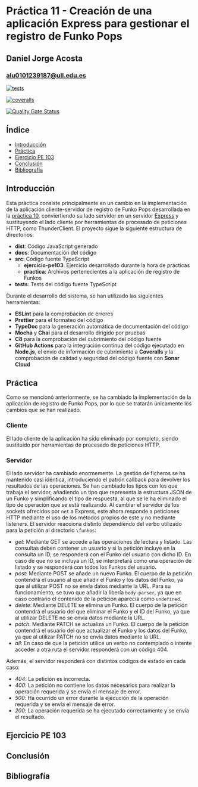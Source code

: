 # Práctica 11 - Creación de una aplicación Express para gestionar el registro de Funko Pops

## Daniel Jorge Acosta

### alu0101239187@ull.edu.es

[![tests](https://github.com/alu0101239187/dsi-template/actions/workflows/node.js.yml/badge.svg)](https://github.com/alu0101239187/dsi-template/actions/workflows/node.js.yml)

[![coveralls](https://github.com/alu0101239187/dsi-template/actions/workflows/coveralls.yml/badge.svg)](https://github.com/alu0101239187/dsi-template/actions/workflows/coveralls.yml)

[![Quality Gate Status](https://sonarcloud.io/api/project_badges/measure?project=alu0101239187_dsi-template&metric=alert_status)](https://sonarcloud.io/summary/new_code?id=alu0101239187_dsi-template)

## Índice

- [Introducción](https://ull-esit-inf-dsi-2223.github.io/ull-esit-inf-dsi-22-23-prct11-http-express-funko-app-alu0101239187/#introducción)
- [Práctica](https://ull-esit-inf-dsi-2223.github.io/ull-esit-inf-dsi-22-23-prct11-http-express-funko-app-alu0101239187/#práctica)
- [Ejercicio PE 103](https://ull-esit-inf-dsi-2223.github.io/ull-esit-inf-dsi-22-23-prct11-http-express-funko-app-alu0101239187/#ejercicio-pe-103)
- [Conclusión](https://ull-esit-inf-dsi-2223.github.io/ull-esit-inf-dsi-22-23-prct11-http-express-funko-app-alu0101239187/#conclusión)
- [Bibliografía](https://ull-esit-inf-dsi-2223.github.io/ull-esit-inf-dsi-22-23-prct11-http-express-funko-app-alu0101239187/#bibliografía)

## Introducción

Esta práctica consiste principalmente en un cambio en la implementación de la aplicación cliente-servidor de registro de Funko Pops desarrollada en la [práctica 10](https://github.com/ULL-ESIT-INF-DSI-2223/ull-esit-inf-dsi-22-23-prct10-fs-proc-sockets-funko-app-alu0101239187.git), conviertiendo su lado servidor en un servidor [Express](https://expressjs.com) y sustituyendo el lado cliente por herramientas de procesado de peticiones HTTP, como ThunderClient. El proyecto sigue la siguiente estructura de directorios:

- **dist**: Código JavaScript generado
- **docs**: Documentación del código
- **src**: Código fuente TypeScript
  - **ejercicio-pe103**: Ejercicio desarrollado durante la hora de prácticas
  - **practica**: Archivos pertenecientes a la aplicación de registro de Funkos
- **tests**: Tests del código fuente TypeScript

Durante el desarrollo del sistema, se han utilizado las siguientes herramientas:

- **ESLint** para la comprobación de errores
- **Prettier** para el formateo del código
- **TypeDoc** para la generación automática de documentación del código
- **Mocha** y **Chai** para el desarrollo dirigido por pruebas
- **C8** para la comprobación del cubrimiento del código fuente
- **GitHub Actions** para la integración continua del código ejecutado en **Node.js**, el envío de información de cubrimiento a **Coveralls** y la comprobación de calidad y seguridad del código fuente con **Sonar Cloud**

## Práctica

Como se mencionó anteriormente, se ha cambiado la implementación de la aplicación de registro de Funko Pops, por lo que se tratarán únicamente los cambios que se han realizado.

### Cliente

El lado cliente de la aplicación ha sido eliminado por completo, siendo sustituido por herramientas de procesado de peticiones HTTP.

### Servidor

El lado servidor ha cambiado enormemente. La gestión de ficheros se ha mantenido casi idéntica, introduciendo el patrón callback para devolver los resultados de las operaciones. Se han cambiado los tipos con los que trabaja el servidor, añadiendo un tipo que representa la estructura JSON de un Funko y simplificando el tipo de respuesta, al que se le ha eliminado el tipo de operación que se está realizando. Al cambiar el servidor de los sockets ofrecidos por `net` a Express, este ahora responde a peticiones HTTP mediante el uso de los métodos propios de este y no mediante listeners. El servidor reacciona distinto dependiendo del verbo utilizado para la petición al directorio `\funkos`:

- *get*: Mediante GET se accede a las operaciones de lectura y listado. Las consultas deben contener un usuario y si la petición incluye en la consulta un ID, se responderá con el Funko del usuario con dicho ID. En caso de que no se incluya un ID, se interpretará como una operación de listado y se responderá con todos los Funkos del usuario.
- *post*: Mediante POST se añade un nuevo Funko. El cuerpo de la petición contendrá el usuario al que añadir el Funko y los datos del Funko, ya que al utilizar POST no se envía datos mediante la URL. Para su funcionamiento, se tuvo que añadir la libería `body-parser`, ya que en caso contrario el contenido de la petición aparecía como `undefined`.
- *delete*: Mediante DELETE se elimina un Funko. El cuerpo de la petición contendrá el usuario del que eliminar el Funko y el ID del Funko, ya que al utilizar DELETE no se envía datos mediante la URL.
- *patch*: Mediante PATCH se actualiza un Funko. El cuerpo de la petición contendrá el usuario del que actualizar el Funko y los datos del Funko, ya que al utilizar PATCH no se envía datos mediante la URL.
- *all*: En caso de que la petición utilice un verbo no contemplado o intente acceder a otra ruta el servidor responderá con un código 404.

Además, el servidor responderá con distintos códigos de estado en cada caso:

- *404*: La petición es incorrecta.
- *400*: La petición no contiene los datos necesarios para realizar la operación requerida y se envía el mensaje de error.
- *500*: Ha ocurrido un error durante la ejecución de la operación requerida y se envía el mensaje de error.
- *200*: La operación requerida se ha ejecutado correctamente y se envía el resultado.

## Ejercicio PE 103

## Conclusión

## Bibliografía

